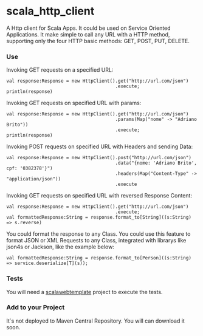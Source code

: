 scala_http_client
=================

A Http client for Scala Apps. It could be used on Service Oriented Applications. It make simple to call any URL with a HTTP method, supporting only the four HTTP basic methods: GET, POST, PUT, DELETE. 

### Use

Invoking GET requests on a specified URL:

    val response:Response = new HttpClient().get("http://url.com/json")
                                            .execute;
    println(response)

Invoking GET requests on specified URL with params:

    val response:Response = new HttpClient().get("http://url.com/json")
                                            .params(Map("nome" -> "Adriano Brito"))
                                            .execute;
    println(response)

Invoking POST requests on specified URL with Headers and sending Data:

    val response:Response = new HttpClient().post("http://url.com/json")
                                            .data("{nome: 'Adriano Brito', cpf: '0382378'}")
                                            .headers(Map("Content-Type" -> "application/json"))
                                            .execute

Invoking GET requests on specified URL with reversed Response Content:

    val response:Response = new HttpClient().get("http://url.com/json")
                                            .execute;
    val formattedResponse:String = response.format_to[String]((s:String) => s.reverse)

You could format the response to any Class. You could use this feature to format JSON or XML Requests to any Class, integrated with librarys like json4s or Jackson, like the example below:

    val formattedResponse:String = response.format_to[Person]((s:String) => service.deserialize[T](s));

### Tests

You will need a [scalawebtemplate](https://github.com/adrianobrito/scalawebtemplate) project to execute the tests. 

### Add to your Project

It`s not deployed to Maven Central Repository. You will can download it soon.

